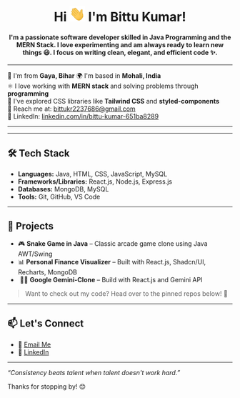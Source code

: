 <h1 align="center">Hi <img src="https://raw.githubusercontent.com/ABSphreak/ABSphreak/master/gifs/Hi.gif" width="35"> I'm Bittu Kumar!</h1>
<h4 align="center">I'm a passionate software developer skilled in Java Programming and the MERN Stack. I love experimenting and am always ready to learn new things 😃. I focus on writing clean, elegant, and efficient code ✨.</h4>

---

📍 I'm from **Gaya, Bihar**
🌍 I'm based in **Mohali, India**  
⚛️ I love working with **MERN stack** and solving problems through **programming**  
🚀 I've explored CSS libraries like **Tailwind CSS** and **styled-components**  
📧 Reach me at: [bittukr2237686@gmail.com](mailto:bittukr2237686@gmail.com)  
🔗 LinkedIn: [linkedin.com/in/bittu-kumar-651ba8289](https://www.linkedin.com/in/bittu-kumar-651ba8289/)

---

---

## 🛠️ Tech Stack

- **Languages:** Java, HTML, CSS, JavaScript, MySQL
- **Frameworks/Libraries:** React.js, Node.js, Express.js
- **Databases:** MongoDB, MySQL
- **Tools:** Git, GitHub, VS Code

---

## 🚀 Projects

- 🎮 **Snake Game in Java** – Classic arcade game clone using Java AWT/Swing
- 📊 **Personal Finance Visualizer** – Built with React.js, Shadcn/UI, Recharts, MongoDB
-  🧠💬 **Google Gemini-Clone** – Build with React.js and Gemini API

> Want to check out my code? Head over to the pinned repos below! 📌

---

## 📫 Let's Connect

- 📧 [Email Me](mailto\:bittukr2237686@gmail.com)
- 🔗 [LinkedIn](www.linkedin.com/in/bittu-kumar-651ba8289)

---

*“Consistency beats talent when talent doesn't work hard.”*

Thanks for stopping by! 😊

